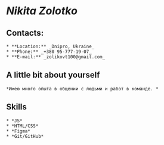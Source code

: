 # **_Nikita Zolotko_**

## **Contacts:**

    * **Location:** _Dnipro, Ukraine_
    * **Phone:** _+380 95-777-19-07_
    * **E-mail:** _zolikovt100@gmail.com_

## **A little bit about yourself**

    *Имею много опыта в общении с людьми и работ в команде. *

## **Skills**

    * *JS*
    * *HTML/CSS*
    * *Figma*
    * *Git/GitHub*

